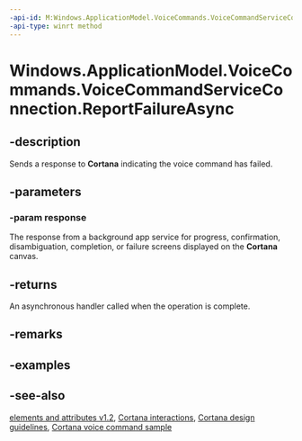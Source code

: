 ```yaml
---
-api-id: M:Windows.ApplicationModel.VoiceCommands.VoiceCommandServiceConnection.ReportFailureAsync(Windows.ApplicationModel.VoiceCommands.VoiceCommandResponse)
-api-type: winrt method
---
```


<!-- Method syntax
public Windows.Foundation.IAsyncAction ReportFailureAsync(Windows.ApplicationModel.VoiceCommands.VoiceCommandResponse response)
-->

# Windows.ApplicationModel.VoiceCommands.VoiceCommandServiceConnection.ReportFailureAsync

## -description
Sends a response to **Cortana** indicating the voice command has failed.

## -parameters
### -param response
The response from a background app service for progress, confirmation, disambiguation, completion, or failure screens displayed on the **Cortana** canvas.

## -returns
An asynchronous handler called when the operation is complete.

## -remarks

## -examples

## -see-also
[ elements and attributes v1.2](https://docs.microsoft.com/uwp/schemas/voicecommands/voice-command-elements-and-attributes-1-2), [Cortana interactions](http://msdn.microsoft.com/library/4c11a7cf-da26-4ca1-a9b9-fe52670101f5), [Cortana design guidelines](http://msdn.microsoft.com/library/a92c084b-9913-4718-9a04-569d51ace55d), [Cortana voice command sample](http://go.microsoft.com/fwlink/p/?LinkID=619899)